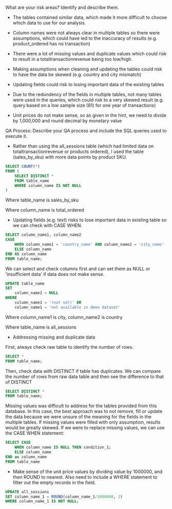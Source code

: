 What are your risk areas? Identify and describe them.

* The tables contained similar data, which made it more difficult to choose which data to use for our analysis.


* Column names were not always clear in multiple tables so there were assumptions, which could have led to the inaccuracy of results (e.g. product_ordered has no transaction)


* There were a lot of missing values and duplicate values which could risk to result in a totaltransactionrevenue being too low/high.


* Making assumptions when cleaning and updating the tables could risk to have the data be skewed (e.g. country and city mismatch)


* Updating fields could risk to losing important data of the existing tables


* Due to the redundency of the fields in multiple tables, not many tables were used in the queries, which could risk to a very skewed result (e.g. query based on a low sample size (81) for one year of transactions)

* Unit prices do not make sense, so as given in the hint, we need to divide by 1,000,000 and round decimal by monetary value


QA Process:
Describe your QA process and include the SQL queries used to execute it.

* Rather than using the all_sessions table (which had limited data on totaltransactionrevenue or products ordered), I used the table (sales_by_sku) with more data points by product SKU.

``` SQL
SELECT COUNT(*)
FROM (
    SELECT DISTINCT * 
    FROM table_name
    WHERE column_name IS NOT NULL
)
```
Where table_name is sales_by_sku

Where column_name is total_ordered 


* Updating fields (e.g. text) risks to lose important data in existing table so we can check with CASE WHEN. 


```SQL
SELECT column_name1, column_name2
CASE 
    WHEN column_name1 = 'country_name' AND column_name2 = 'city_name'
    ELSE column_name
END AS column_name
FROM table_name;
```

We can select and check columns first and can set them as NULL or 'insufficient data' if data does not make sense.
```SQL
UPDATE table_name
SET 
	column_name1 = NULL 
WHERE 
	column_name1 = '(not set)' OR
	column_name1 = 'not available in demo dataset'
```

Where column_name1 is city, column_name2 is country

Where table_name is all_sessions

* Addressing missing and duplicate data

First, always check raw table to identify the number of rows.

```SQL
SELECT * 
FROM table_name;
```
Then, check data with DISTINCT if table has duplicates. We can compare the number of rows from raw data table and then see the difference to that of DISTINCT

```SQL 
SELECT DISTINCT *
FROM table_name;
```

Missing values was difficult to address for the tables provided from this database. 
In this case, the best approach was to not remove, fill or update the data because we were unsure of the meaning for the fields in the multiple tables.
If missing values were filled with only assumption, results would be greatly skewed.
If we were to replace missing values, we can use the CASE WHEN statement:


```SQL
SELECT CASE
    WHEN column_name IS NULL THEN condition_1; 
    ELSE column_name
END as column_name
FROM table_name
```

* Make sense of the unit price values by dividing value by 1000000, and then ROUND to nearest.
Also need to include a WHERE statement to filter out the empty records in the field. 

```SQL
UPDATE all_sessions
SET column_name_1 = ROUND(column_name_1/1000000, 2)
WHERE column_name_1 IS NOT NULL;
```


